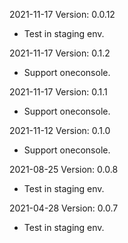 2021-11-17 Version: 0.0.12
- Test in staging env.

2021-11-17 Version: 0.1.2
- Support oneconsole.

2021-11-17 Version: 0.1.1
- Support oneconsole.

2021-11-12 Version: 0.1.0
- Support oneconsole.

2021-08-25 Version: 0.0.8
- Test in staging env.

2021-04-28 Version: 0.0.7
- Test in staging env.

